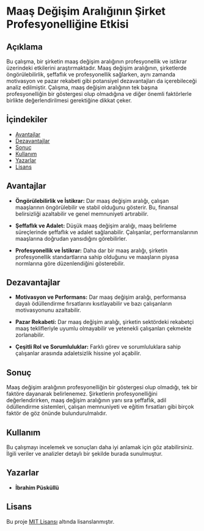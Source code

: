 # Maaş Değişim Aralığının Şirket Profesyonelliğine Etkisi

## Açıklama

Bu çalışma, bir şirketin maaş değişim aralığının profesyonellik ve istikrar üzerindeki etkilerini araştırmaktadır. Maaş değişim aralığının, şirketlerde öngörülebilirlik, şeffaflık ve profesyonellik sağlarken, aynı zamanda motivasyon ve pazar rekabeti gibi potansiyel dezavantajları da içerebileceği analiz edilmiştir. Çalışma, maaş değişim aralığının tek başına profesyonelliğin bir göstergesi olup olmadığına ve diğer önemli faktörlerle birlikte değerlendirilmesi gerektiğine dikkat çeker.

## İçindekiler

- [Avantajlar](#avantajlar)
- [Dezavantajlar](#dezavantajlar)
- [Sonuç](#sonuç)
- [Kullanım](#kullanım)
- [Yazarlar](#yazarlar)
- [Lisans](#lisans)

## Avantajlar

- **Öngörülebilirlik ve İstikrar:** Dar maaş değişim aralığı, çalışan maaşlarının öngörülebilir ve stabil olduğunu gösterir. Bu, finansal belirsizliği azaltabilir ve genel memnuniyeti artırabilir.

- **Şeffaflık ve Adalet:** Düşük maaş değişim aralığı, maaş belirleme süreçlerinde şeffaflık ve adalet sağlanabilir. Çalışanlar, performanslarının maaşlarına doğrudan yansıdığını görebilirler.

- **Profesyonellik ve İstikrar:** Daha dar bir maaş aralığı, şirketin profesyonellik standartlarına sahip olduğunu ve maaşların piyasa normlarına göre düzenlendiğini gösterebilir.

## Dezavantajlar

- **Motivasyon ve Performans:** Dar maaş değişim aralığı, performansa dayalı ödüllendirme fırsatlarını kısıtlayabilir ve bazı çalışanların motivasyonunu azaltabilir.

- **Pazar Rekabeti:** Dar maaş değişim aralığı, şirketin sektördeki rekabetçi maaş teklifleriyle uyumlu olmayabilir ve yetenekli çalışanları çekmekte zorlanabilir.

- **Çeşitli Rol ve Sorumluluklar:** Farklı görev ve sorumluluklara sahip çalışanlar arasında adaletsizlik hissine yol açabilir.

## Sonuç

Maaş değişim aralığının profesyonelliğin bir göstergesi olup olmadığı, tek bir faktöre dayanarak belirlenemez. Şirketlerin profesyonelliğini değerlendirirken, maaş değişim aralığının yanı sıra şeffaflık, adil ödüllendirme sistemleri, çalışan memnuniyeti ve eğitim fırsatları gibi birçok faktör de göz önünde bulundurulmalıdır.

## Kullanım

Bu çalışmayı incelemek ve sonuçları daha iyi anlamak için göz atabilirsiniz. İlgili veriler ve analizler detaylı bir şekilde burada sunulmuştur.

## Yazarlar

- **İbrahim Püsküllü**


## Lisans

Bu proje [MIT Lisansı](LICENSE) altında lisanslanmıştır.
